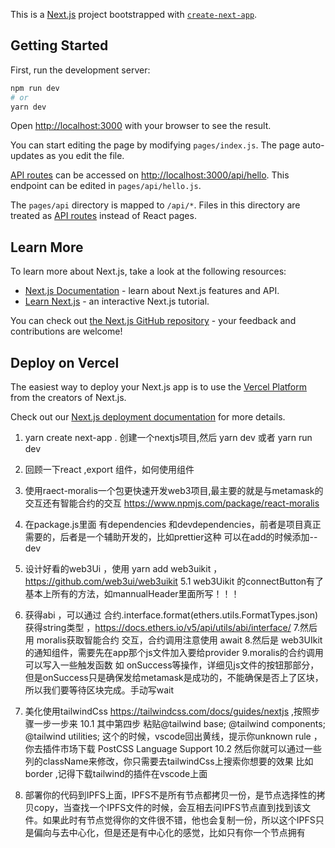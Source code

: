 This is a [Next.js](https://nextjs.org/) project bootstrapped with [`create-next-app`](https://github.com/vercel/next.js/tree/canary/packages/create-next-app).

## Getting Started

First, run the development server:

```bash
npm run dev
# or
yarn dev
```

Open [http://localhost:3000](http://localhost:3000) with your browser to see the result.

You can start editing the page by modifying `pages/index.js`. The page auto-updates as you edit the file.

[API routes](https://nextjs.org/docs/api-routes/introduction) can be accessed on [http://localhost:3000/api/hello](http://localhost:3000/api/hello). This endpoint can be edited in `pages/api/hello.js`.

The `pages/api` directory is mapped to `/api/*`. Files in this directory are treated as [API routes](https://nextjs.org/docs/api-routes/introduction) instead of React pages.

## Learn More

To learn more about Next.js, take a look at the following resources:

- [Next.js Documentation](https://nextjs.org/docs) - learn about Next.js features and API.
- [Learn Next.js](https://nextjs.org/learn) - an interactive Next.js tutorial.

You can check out [the Next.js GitHub repository](https://github.com/vercel/next.js/) - your feedback and contributions are welcome!

## Deploy on Vercel

The easiest way to deploy your Next.js app is to use the [Vercel Platform](https://vercel.com/new?utm_medium=default-template&filter=next.js&utm_source=create-next-app&utm_campaign=create-next-app-readme) from the creators of Next.js.

Check out our [Next.js deployment documentation](https://nextjs.org/docs/deployment) for more details.

1.  yarn create next-app . 创建一个nextjs项目,然后 yarn dev 或者 yarn run dev
2. 回顾一下react ,export 组件，如何使用组件
3. 使用raect-moralis一个包更快速开发web3项目,最主要的就是与metamask的交互还有智能合约的交互  https://www.npmjs.com/package/react-moralis
4. 在package.js里面 有dependencies 和devdependencies，前者是项目真正需要的，后者是一个辅助开发的，比如prettier这种 可以在add的时候添加--dev
5. 设计好看的web3Ui ，使用 yarn add web3uikit ， https://github.com/web3ui/web3uikit
5.1 web3Uikit 的connectButton有了基本上所有的方法，如mannualHeader里面所写！！！
6. 获得abi ，可以通过 合约.interface.format(ethers.utils.FormatTypes.json) 获得string类型 ，https://docs.ethers.io/v5/api/utils/abi/interface/
7.然后用 moralis获取智能合约 交互，合约调用注意使用 await
8.然后是 web3UIkit 的通知组件，需要先在app那个js文件加入要给provider
9.moralis的合约调用 可以写入一些触发函数 如 onSuccess等操作，详细见js文件的按钮那部分，但是onSuccess只是确保发给metamask是成功的，不能确保是否上了区块，所以我们要等待区块完成。手动写wait

10. 美化使用tailwindCss https://tailwindcss.com/docs/guides/nextjs  ,按照步骤一步一步来 
10.1 其中第四步 粘贴@tailwind base; @tailwind components; @tailwind utilities; 这个的时候，vscode回出黄线，提示你unknown rule ，你去插件市场下载 PostCSS Language Support
10.2 然后你就可以通过一些列的className来修改，你只需要去tailwindCss上搜索你想要的效果 比如border ,记得下载tailwind的插件在vscode上面

11. 部署你的代码到IPFS上面，IPFS不是所有节点都拷贝一份，是节点选择性的拷贝copy，当查找一个IPFS文件的时候，会互相去问IPFS节点直到找到该文件。如果此时有节点觉得你的文件很不错，他也会复制一份，所以这个IPFS只是偏向与去中心化，但是还是有中心化的感觉，比如只有你一个节点拥有